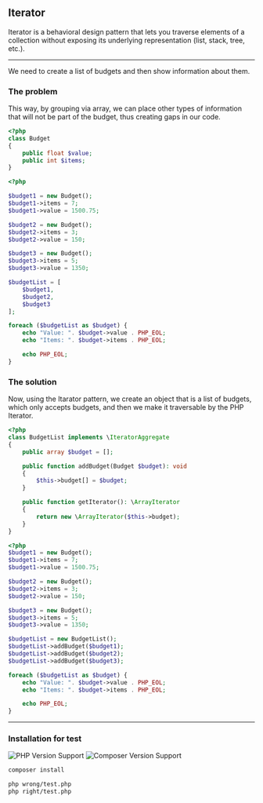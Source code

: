 ## Iterator

Iterator is a behavioral design pattern that lets you traverse elements of a collection without exposing its underlying representation (list, stack, tree, etc.).

-----

We need to create a list of budgets and then show information about them.

### The problem

This way, by grouping via array, we can place other types of information that will not be part of the budget, thus creating gaps in our code.

```php
<?php
class Budget
{
    public float $value;
    public int $items;
}
```
```php
<?php

$budget1 = new Budget();
$budget1->items = 7;
$budget1->value = 1500.75;

$budget2 = new Budget();
$budget2->items = 3;
$budget2->value = 150;

$budget3 = new Budget();
$budget3->items = 5;
$budget3->value = 1350;

$budgetList = [
    $budget1,
    $budget2,
    $budget3
];

foreach ($budgetList as $budget) {
    echo "Value: ". $budget->value . PHP_EOL;
    echo "Items: ". $budget->items . PHP_EOL;

    echo PHP_EOL;
}
```


### The solution

Now, using the Itarator pattern, we create an object that is a list of budgets, which only accepts budgets, and then we make it traversable by the PHP Iterator.

```php
<?php
class BudgetList implements \IteratorAggregate
{
    public array $budget = [];

    public function addBudget(Budget $budget): void
    {
        $this->budget[] = $budget;
    }

    public function getIterator(): \ArrayIterator
    {
        return new \ArrayIterator($this->budget);
    }
}
```
```php
<?php
$budget1 = new Budget();
$budget1->items = 7;
$budget1->value = 1500.75;

$budget2 = new Budget();
$budget2->items = 3;
$budget2->value = 150;

$budget3 = new Budget();
$budget3->items = 5;
$budget3->value = 1350;

$budgetList = new BudgetList();
$budgetList->addBudget($budget1);
$budgetList->addBudget($budget2);
$budgetList->addBudget($budget3);

foreach ($budgetList as $budget) {
    echo "Value: ". $budget->value . PHP_EOL;
    echo "Items: ". $budget->items . PHP_EOL;

    echo PHP_EOL;
}
```

-----

### Installation for test

![PHP Version Support](https://img.shields.io/badge/php-7.4%2B-brightgreen.svg?style=flat-square) ![Composer Version Support](https://img.shields.io/badge/composer-2.2.9%2B-brightgreen.svg?style=flat-square)

```bash
composer install
```

```bash
php wrong/test.php
php right/test.php
```
